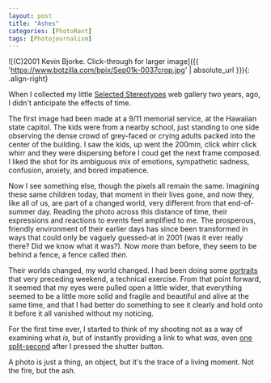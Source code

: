 ```yaml
---
layout: post
title: "Ashes"
categories: [PhotoRant]
tags: [Photojournalism]
---
```



![(C)2001 Kevin Bjorke. Click-through for larger image]({{ 'https://www.botzilla.com/bpix/Sep01k-0037crop.jpg' | absolute_url }}){: .align-right}

When I collected my little <a title="Selected Stereotypes, 2001" href="https://www.botzilla.com/photo/2001/index.html">Selected Stereotypes</a> web gallery two years, ago, I didn't anticipate the effects of time.
<!--more-->

The first image had been made at a 9/11 memorial service, at the Hawaiian state capitol. The kids were from a nearby school, just standing to one side observing the dense crowd of grey-faced or crying adults packed into the center of the building. I saw the kids, up went the 200mm, click whirr click whirr and they were dispersing before I coud get the next frame composed. I liked the shot for its ambiguous mix of emotions, sympathetic sadness, confusion, anxiety, and bored impatience.

Now I see something else, though the pixels all remain the same. Imagining these same children today, that moment in their lives gone, and now they, like all of us, are part of a changed world, very different from that end-of-summer day.  Reading the photo across this distance of time, their expressions and reactions to events feel amplified to me. The prosperous, friendly environment of their earlier days has since been transformed in ways that could only be vaguely guessed-at in 2001 (was it ever really there? Did we know what it was?). Now more than before, they seem to be behind a fence, a fence called <i>then.</i>

Their worlds changed, my world changed. I had been doing some <a href="https://www.botzilla.com/photo/2001/ia3.html">portraits</a> that very preceding weekend, a technical exercise. From that point forward, it seemed that my eyes were pulled open a little wider, that everything seemed to be a little more solid and fragile and beautiful and alive at the same time, and that I had better do something to see it clearly and hold onto it before it all vanished without my noticing.

For the first time ever, I started to think of my shooting not as a way of examining what <i>is,</i> but of instantly providing a link to what <i>was,</i> even <a href="https://www.botzilla.com/photo/salon/bjorke_shop2.html">one split-second</a> after I pressed the shutter button.

A photo is just a thing, an object, but it's the trace of a living moment. Not the fire, but the ash.
